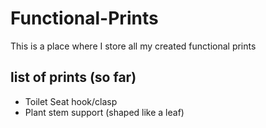 # Functional-Prints
This is a place where I store all my created functional prints
## list of prints (so far)
* Toilet Seat hook/clasp
* Plant stem support (shaped like a leaf)
